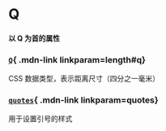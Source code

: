 # Q

#### 以 Q 为首的属性


<Mcard>

### [`Q`][zh-link]{ .mdn-link linkparam=length#q}
CSS 数据类型，表示距离尺寸（四分之一毫米）
</Mcard>

<Mcard>

### [`quotes`][zh-link]{ .mdn-link linkparam=quotes}
用于设置引号的样式
</Mcard>

[zh-link]:https://developer.mozilla.org/zh-CN/docs/Web/CSS/
[en-link]:https://developer.mozilla.org/en-US/docs/Web/CSS/